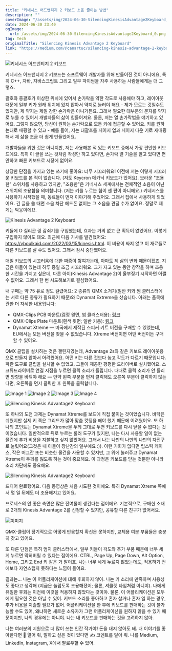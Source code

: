 ```yaml
---
title: "키네시스 어드밴티지 2 키보드 소음 줄이는 방법"
description: ""
coverImage: "/assets/img/2024-06-30-SilencingKinesisAdvantage2Keyboard_0.png"
date: 2024-06-30 23:40
ogImage: 
  url: /assets/img/2024-06-30-SilencingKinesisAdvantage2Keyboard_0.png
tag: Tech
originalTitle: "Silencing Kinesis Advantage 2 Keyboard"
link: "https://medium.com/@canartuc/silencing-kinesis-advantage-2-keyboard-e69b0d03a32a"
---
```



![키네시스 어드밴티지 2 키보드](/assets/img/2024-06-30-SilencingKinesisAdvantage2Keyboard_0.png)

키네시스 어드밴티지 2 키보드는 소프트웨어 개발자를 위해 만들어진 것이 아니에요, 특히 C++, 자바, 자바스크립트 그리고 일부 파이썬을 자주 사용하는 사람들에게는 더 그렇죠.

괄호와 중괄호가 이상한 위치에 있어서 손가락을 약한 각도로 사용해야 하고, 레이아웃 때문에 일부 키가 원래 위치에 있지 않아서 약지로 눌러야 해요 - 제가 모르는 것일수도 있지만, 제 약지는 제일 강한 손가락은 아니거든요. 그래서 필요한 대부분의 문자를 약지로 누를 수 있어서 개발자들의 삶이 힘들어져요. 물론, 저는 열 손가락법을 얘기하고 있어요. 그렇지 않으면, 당신이 원하는 손가락으로 모든 키에 접근할 수 있어요. 키를 원하는대로 매핑할 수 있고 - 예를 들어, 저는 대괄호를 페이지 업과 페이지 다운 키로 재매핑해서 제 삶을 조금 더 쉽게 만들었어요.

개발자들을 위한 것은 아니지만, 저는 사용해본 적 있는 키보드 중에서 가장 편안한 키보드에요. 특히 이 글을 쓰는 것처럼 작성만 하고 있다면, 손가락 열 기술을 알고 있다면 편안하고 빠른 키보드로 시장에 없어요.

<div class="content-ad"></div>

상당한 단점을 가지고 있는 쓰기에 좋아요: 너무 시끄러워요! 이전에 저는 이렇게 시끄러운 키보드를 본 적이 없습니다. (저도 Keycron 메카닉 키보드가 있어요). 브라운 "조용한" 스위치를 사용하고 있지만, "조용한"은 키네시스 세계에서는 전체적인 소음이 아닌 스위치의 조용함을 의미합니다. (저는 키를 누르는 힘이 센 편이 아니에요.) 키네시스를 사용하기 시작했을 때, 동료들이 먼저 이야기해 주었어요. 그래서 집에서 사용하게 되었어요. 긴 글을 쓸 때면 소음 차단 헤드폰 없이는 그 소음을 견딜 수가 없어요. 정말로 제게는 악몽이에요.

![Kinesis Advantage 2 Keyboard](/assets/img/2024-06-30-SilencingKinesisAdvantage2Keyboard_1.png)

키들에 O 실리콘 링 감쇠기를 구입했는데, 효과는 거의 없고 큰 획득이 없었어요. 이렇게 구입하지 않아도 돼요. 최근에 다음 기사를 발견했어요: https://yboulkaid.com/2022/03/15/kinesis.html. 이 비용이 싸지 않고 이 재료들로 다른 키보드를 살 수도 있어요. 그래서 잠시 중단했어요.

매일 키보드의 시끄러움에 대한 짜증이 쌓여가는데, 아마도 제 삶의 변화 때문이겠죠. 지금은 아들이 있는데 하루 종일 조금 시끄러워요. 그가 자고 있는 동안 창작을 하며 조용한 시간을 가지고 싶은데, 다른 아이(Kinesis Advantage 2)이 울부짖기 시작하면 어쩔 수 없어요. 그래서 한 번 시도해보기로 결심했어요.

<div class="content-ad"></div>

내 구매는 약 75 유로 정도 걸렸어요: 2 종류의 QMX 소거기(일반 키와 썸 클러스터에는 서로 다른 종류가 필요하기 때문)와 Dynamat Extreme을 샀습니다. 아래는 품목에 관한 더 자세한 내용입니다:

- QMX-Clips PCB 마운트(검정 윗면, 썸 클러스터용): [링크](https://uniqey.net/en/accessories/17/qmx-clips-pcb-mount-110-pcs)
- QMX-Clips Plate 마운트(흰색 윗면; 일반 키용): [링크](https://uniqey.net/en/accessories/18/qmx-clips-plate-mount-110-pcs.?c=11)
- Dynamat Xtreme — 미국에서 제작된 스피커 키트 버전을 구매할 수 있었는데, EU에서는 모든 버전을 찾을 수 없었습니다. Xtreme 버전이면 어떤 버전이든 구매할 수 있어요.

QMX 클립을 설치하는 것은 챌린지였는데, Advantage 2s와 같은 키보드 레이아웃용으로 만들지 않아서 어려웠어요. 어떤 키는 다른 것보다 높고 각도가 다르기 때문입니다. 파란 도구로 클립을 설치할 수 없었고, 그들이 제공한 평평한 드라이버로 설치했어요. 스크류드라이버로 연결 지점을 누르면 클릭 소리가 들립니다. 때때로 클릭 소리가 안 들리면 방향을 바꿔야 해요 — 만약 왼쪽 부분을 먼저 클릭해도 오른쪽 부분이 클릭하지 않는다면, 오른쪽을 먼저 클릭한 후 왼쪽을 클릭합니다.

<div class="content-ad"></div>


![Image 1](/assets/img/2024-06-30-SilencingKinesisAdvantage2Keyboard_3.png)
![Image 2](/assets/img/2024-06-30-SilencingKinesisAdvantage2Keyboard_4.png)
![Image 3](/assets/img/2024-06-30-SilencingKinesisAdvantage2Keyboard_5.png)
![Image 4](/assets/img/2024-06-30-SilencingKinesisAdvantage2Keyboard_6.png)


<div class="content-ad"></div>

![Silencing Kinesis Advantage2 Keyboard](/assets/img/2024-06-30-SilencingKinesisAdvantage2Keyboard_7.png)

또 하나의 도전 과제는 Dynamat Xtreme를 보드에 직접 붙이는 것이었습니다. 바닥은 쉬웠지만 실제 키 쪽은 그리드가 많아 맞춤 컷팅을 해야 했기 때문에 어려웠어요. 또 하나의 포인트는 Dynamat Xtreme을 두께 그대로 두면 키보드를 다시 닫을 수 없다는 것이었습니다. 일반적으로 뒤로 누르는 롤러 도구가 있지만, 나는 다시 사용할 일이 없는 물건에 추가 비용을 지불하고 싶지 않았어요. 그래서 나는 나만의 나만의 나만의 자전구로 눌렀어요(그것은 내 아들이 장난감의 일부에요 :)). 이런 기회가 없다면 립스틱 케이스, 작은 머그잔 또는 비슷한 물건을 사용할 수 있지만, 그 위에 눌러주고 Dynamat Xtreme이 두께를 잃도록 하는 것이 중요해요. 이 과정은 키보드를 닫는 것뿐만 아니라 소리 차단에도 중요해요.

![Silencing Kinesis Advantage2 Keyboard](/assets/img/2024-06-30-SilencingKinesisAdvantage2Keyboard_8.png)

드디어 완료했어요. 다음 동영상은 처음 시도한 것이에요. 특히 Dynamat Xtreme 쪽에서 몇 일 뒤에도 더 조용해지고 있어요.

<div class="content-ad"></div>

프로세스의 안 좋은 측면은 많은 잔여물이 생긴다는 점이에요. 기본적으로, 구매한 소재로 2개의 Kinesis Advantage 2를 신청할 수 있지만, 공유할 다른 친구가 없어서요.

![이미지](/assets/img/2024-06-30-SilencingKinesisAdvantage2Keyboard_9.png)

QMX-클립이 장기적으로 어떻게 반응할지 확신은 못하지만, 교체용 여분 부품들은 충분히 갖고 있어요.

또 다른 단점은 특히 엄지 클러스터에서, 일부 키들이 각도와 추가 부품 때문에 너무 세게 누르면 막혀버릴 수 있다는 점이에요. CTRL, Page Up, Page Down, Alt Option, Home, 그리고 End 키 같은 거 말이죠. 나는 너무 세게 누르지 않았는데도, 적용하기 전에보다 자연스럽지 못하다는 느낌이 들어요.

<div class="content-ad"></div>

결과는... 나는 이 어플리케이션에 대해 후회하지 않아. 나는 키 소리에 만족하며 사용성도 좋다고 생각해 (지금은 놀랍도록 조용해졌어; 물론, 셔클렛 타입처럼 아니야). 나에게 유일한 후회는 이전에 이것을 적용하지 않았다는 것이야. 물론, 이 어플리케이션은 모두에게 필요한 것은 아닐 수 있어. 키보드 소리를 좋아하고 혼자 살거나 혼자 일 하는 경우, 추가 비용을 지출할 필요가 없어. 어플리케이션을 한 후에 키보드를 판매하는 것이 불가능할 수도 있어, 왜냐하면 새로운 소유자가 그런 어플리케이션을 원하지 않을 수 있기 때문이지만, 나의 경우에는 아니야. 나는 내 키보드를 판매하는 것을 고려하지 않아.

나는 여러분의 지원으로 더 많이 쓰는 인간 작가야! 돈을 내지 않아도 돼. 내 이야기를 좋아한다면 👏 열어 줘, 말하고 싶은 것이 있다면 ✍️ 코멘트를 달아 줘. 나를 Medium, LinkedIn, Instagram, X에서 팔로우할 수 있어.